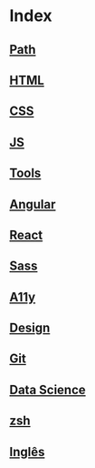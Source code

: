 # Index

## [Path](path.md)

## [HTML](html.md)

## [CSS](css.md)

## [JS](js.md)

## [Tools](tools.md)

## [Angular](angular.md)

## [React](react.md)

## [Sass](sass.md)

## [A11y](a11y.md)

## [Design](design.md)

## [Git](git.md)

## [Data Science](data-science.md)

## [zsh](zsh.md)

## [Inglês](inglês.md)
